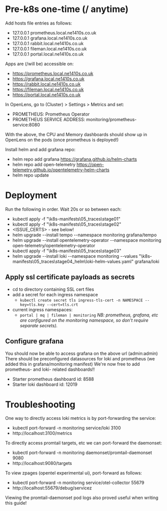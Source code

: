# Pre-k8s one-time (/ anytime)
Add hosts file entries as follows:
  - 127.0.0.1 prometheus.local.ne1410s.co.uk
  - 127.0.0.1 grafana.local.ne1410s.co.uk
  - 127.0.0.1 rabbit.local.ne1410s.co.uk
  - 127.0.0.1 fileman.local.ne1410s.co.uk
  - 127.0.0.1 portal.local.ne1410s.co.uk

Apps are (/will be) accessible on:
  - https://prometheus.local.ne1410s.co.uk
  - https://grafana.local.ne1410s.co.uk
  - https://rabbit.local.ne1410s.co.uk
  - https://fileman.local.ne1410s.co.uk
  - https://portal.local.ne1410s.co.uk
  
In OpenLens, go to (Cluster) > Settings > Metrics and set:
  - PROMETHEUS: Prometheus Operator
  - PROMETHEUS SERVICE ADDRESS: monitoring/prometheus-service:8080

With the above, the CPU and Memory dashboards should show up in OpenLens on the pods (once prometheus is deployed!)

Install helm and add grafana repo:
  - helm repo add grafana https://grafana.github.io/helm-charts
  - helm repo add open-telemetry https://open-telemetry.github.io/opentelemetry-helm-charts
  - helm repo update

# Deployment
Run the following in order. Wait 20s or so between each:
  - kubectl apply -f "<REPO>\k8s-manifests\05_traces\stage01"
  - kubectl apply -f "<REPO>\k8s-manifests\05_traces\stage02"
  - <ISSUE_CERTS> - see below!
  - helm upgrade --install tempo --namespace monitoring grafana/tempo
  - helm upgrade --install opentelemetry-operator --namespace monitoring open-telemetry/opentelemetry-operator
  - kubectl apply -f "<REPO>\k8s-manifests\05_traces\stage03"
  - helm upgrade --install loki --namespace monitoring --values "<REPO>\k8s-manifests\05_traces\stage04_helm\loki-helm-values.yaml" grafana/loki

## Apply ssl certificate payloads as secrets
  - cd to directory containing SSL cert files
  - add a secret for each ingress namespace
    - `kubectl create secret tls ingress-tls-cert -n NAMESPACE --key=tls.key --cert=tls.crt`
  - current ingress namespaces:
    - `portal | mq | fileman | monitoring`
*NB: prometheus, grafana, etc are configured on the monitoring namespace, so don't require separate secrets).*

## Configure grafana
You should now be able to access grafana on the above url (admin:admin)
There should be preconfigured datasources for loki and prometheus (we added this in grafana/monitoring manifest)
We're now free to add prometheus- and loki- related dashboards!!
  - Starter prometheus dashboard id: 8588
  - Starter loki dashboard id: 12019

# Troubleshooting
One way to directly access loki metrics is by port-forwarding the service:
  - kubectl port-forward -n monitoring service/loki 3100
  - http://localhost:3100/metrics

To directly access promtail targets, etc we can port-forward the daemonset:
  - kubectl port-forward -n monitoring daemonset/promtail-daemonset 9080
  - http://localhost:9080/targets
  
To view zpages (opentel experimental ui), port-forward as follows:
  - kubectl port-forward -n monitoring service/otel-collector 55679
  - http://localhost:55679/debug/servicez

Viewing the promtail-daemonset pod logs also proved useful when writing this guide!
